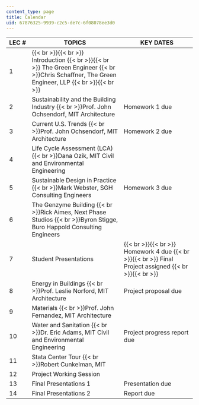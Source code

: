 ```yaml
---
content_type: page
title: Calendar
uid: 67876325-9939-c2c5-de7c-6f08078ee3d0
---
```


| LEC # | TOPICS | KEY DATES |
| --- | --- | --- |
| 1 |  {{< br >}}{{< br >}} Introduction {{< br >}}{{< br >}} The Green Engineer  {{< br >}}Chris Schaffner, The Green Engineer, LLP {{< br >}}{{< br >}}  |  |
| 2 | Sustainability and the Building Industry  {{< br >}}Prof. John Ochsendorf, MIT Architecture | Homework 1 due |
| 3 | Current U.S. Trends  {{< br >}}Prof. John Ochsendorf, MIT Architecture | Homework 2 due |
| 4 | Life Cycle Assessment (LCA)  {{< br >}}Dana Ozik, MIT Civil and Environmental Engineering |  |
| 5 | Sustainable Design in Practice  {{< br >}}Mark Webster, SGH Consulting Engineers | Homework 3 due |
| 6 | The Genzyme Building  {{< br >}}Rick Aimes, Next Phase Studios  {{< br >}}Byron Stigge, Buro Happold Consulting Engineers |  |
| 7 | Student Presentations |  {{< br >}}{{< br >}} Homework 4 due {{< br >}}{{< br >}} Final Project assigned {{< br >}}{{< br >}}  |
| 8 | Energy in Buildings  {{< br >}}Prof. Leslie Norford, MIT Architecture | Project proposal due |
| 9 | Materials  {{< br >}}Prof. John Fernandez, MIT Architecture |  |
| 10 | Water and Sanitation  {{< br >}}Dr. Eric Adams, MIT Civil and Environmental Engineering | Project progress report due |
| 11 | Stata Center Tour  {{< br >}}Robert Cunkelman, MIT |  |
| 12 | Project Working Session |  |
| 13 | Final Presentations 1 | Presentation due |
| 14 | Final Presentations 2 | Report due